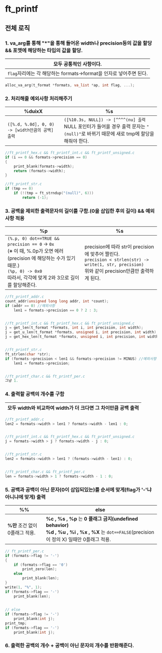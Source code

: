 # ft_printf

## 전체 로직
### 1. va_arg를 통해 "*"을 통해 들어온 width나 precision등의 값을 할당 && 포맷에 해당하는 타입의 값을 할당.
|**모두 공통적인 사항이다.**|
|--|
|`flag`자리에는 각 해당하는 formats->format을 인자로 넣어주면 된다.|
```c
alloc_va_arg(t_format *formats, va_list *ap, int flag, ...);
```

### 2. 처리해줄 예외사항 처리해주기
|%duixX|%s|
|--|--|
|`([%.d, %.0d], 0, 0) -> [width만큼의 공백] 출력` |`([%10.3s, NULL]) -> [^^^^(nu] 출력`<br>NULL 포인터가 들어올 경우 출력 문자는 `"(null)"`로 바뀌기 때문에 새로 tmp에 할당을 해줘야 한다.|
```c
//ft_printf_hex.c && ft_printf_int.c && ft_printf_unsigned.c 
if (i == 0 && formats->precision == 0)
{
    print_blank(formats->width);
    return (formats->width);
}

//ft_printf_str.c
if (tmp == 0)
    if (!(tmp = ft_strndup("(null)", 6)))
        return (-1);
```

### 3. 공백을 제외한 출력문자의 길이를 구함.(0을 삽입한 후의 길이) && 예외사항 적용
|%p|%s|
|--|--|
|`(%.p, 0) dot==TRUE && precision == 0` -> `0x`<br>(※ 이 때, %.0p가 오면 에러(precision 에 해당하는 수가 있기 때문.)<br>`(%p, 0) -> 0x0`<br> 따라서, 각각에 맞게 2와 3으로 길이를 할당해준다.|precision에 따라 str이 precision에 맞추어 짤린다.<br> `precision < strlen(str) -> write(1, str, precision)`<br> 위와 같이 precision만큼만 출력하게 된다.|
```c
//ft_printf_addr.c
count_addr(unsigned long long addr, int *count);
if (addr == 0) //예외사항
    len1 = formats->precision == 0 ? 2 : 3; 


//ft_printf_int.c && ft_printf_hex.c && ft_printf_unsigned.c
j = get_len(t_format *formats, int i, int precision, int width);
j = get_u_len(t_format *formats, unsigned i, int precision, int width);
j = get_hex_len(t_format *formats, unsigned i, int precision, int width);


//ft_printf_str.c
ft_strlen(char *str);
if (formats->precision < len1 && formats->precision != MINUS) //예외사항
    len1 = formats->precision;


//ft_printf_char.c && ft_printf_per.c
그냥 1.
```

### 4. 출력할 공백의 개수를 구함
|모두 width와 비교하여 width가 더 크다면 그 차이만큼 공백 출력|
|--|
```c
//ft_printf_addr.c
len2 = formats->width > len1 ? formats->width - len1 : 0;


//ft_printf_int.c && ft_printf_hex.c && ft_printf_unsigned.c
j = formats->width > j ? formats->width - j : 0;


//ft_printf_str.c
len2 = formats->width > len1 ? (formats->width - len1) : 0;


//ft_printf_char.c && ft_printf_per.c
len = formats->width > 1 ? formats->width - 1 : 0;
```
### 5. 공백과 공백이 아닌 문자(0이 삽입되있는)를 순서에 맞게(flag가 '-'냐 아니냐에 맞게) 출력
|%%|else|
|--|--|
|**%만** 조건 없이 0플래그 적용.| **%c , %s , %p** 는 **0 플래그 금지(undefined behavior)**<br>**%d , %u , %i , %x , %X** 는 `dot==FALSE`(precision이 정의 X) 일때만 0플래그 적용.|
```c
// ft_printf_per.c
if (formats->flag != '-')
{
    if (formats->flag == '0')
        print_zero(len);
    else
        print_blank(len);
}
write(1, "%", 1);
if (formats->flag == '-')
    print_blank(len);
    
    
// else
if (formats->flag != '-')
    print_blank(int j);
print_tmp;
if (formats->flag == '-')
    print_blank(int j);
```
### 6. 출력한 공백의 개수 + 공백이 아닌 문자의 개수를 반환해준다.

